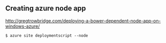 
## Creating azure node app
http://gregtrowbridge.com/deploying-a-bower-dependent-node-app-on-windows-azure/
```
$ azure site deploymentscript --node

```
